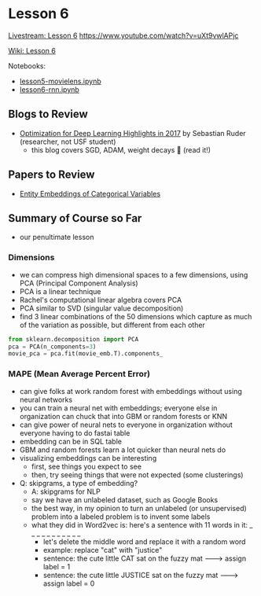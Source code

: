 # Lesson 6

[Livestream: Lesson 6](    )
https://www.youtube.com/watch?v=uXt9vwlAPjc


[Wiki: Lesson 6](   )  

Notebooks:  
* [lesson5-movielens.ipynb](https://github.com/fastai/fastai/blob/master/courses/dl1/lesson5-movielens.ipynb)
* [lesson6-rnn.ipynb](https://github.com/fastai/fastai/blob/master/courses/dl1/lesson6-rnn.ipynb)

## Blogs to Review

* [Optimization for Deep Learning Highlights in 2017](http://ruder.io/deep-learning-optimization-2017/index.html) by Sebastian Ruder (researcher, not USF student)  
  - this blog covers SGD, ADAM, weight decays :red_circle: (read it!)

## Papers to Review
* [Entity Embeddings of Categorical Variables](https://www.slideshare.net/sermakarevich/entity-embeddings-of-categorical-variables)

## Summary of Course so Far
- our penultimate lesson


### Dimensions
- we can compress high dimensional spaces to a few dimensions, using PCA (Principal Component Analysis)
- PCA is a linear technique
- Rachel's computational linear algebra covers PCA
- PCA similar to SVD (singular value decomposition)
- find 3 linear combinations of the 50 dimensions which capture as much of the variation as possible, but different from each other
```python
from sklearn.decomposition import PCA
pca = PCA(n_components=3)
movie_pca = pca.fit(movie_emb.T).components_
```

### MAPE (Mean Average Percent Error)
- can give folks at work random forest with embeddings without using neural networks
- you can train a neural net with embeddings; everyone else in organization can chuck that into GBM or random forests or KNN
- can give power of neural nets to everyone in organization without everyone having to do fastai table
- embedding can be in SQL table
- GBM and random forests learn a lot quicker than neural nets do
- visualizing embeddings can be interesting
  - first, see things you expect to see
  - then, try seeing things that were not expected (some clusterings)
- Q:  skipgrams, a type of embedding?
  - A:  skipgrams for NLP
  - say we have an unlabeled dataset, such as Google Books
  - the best way, in my opinion to turn an unlabeled (or unsupervised) problem into a labeled problem is to invent some labels
  - what they did in Word2vec is:  here's a sentence with 11 words in it: _ _ _ _ _ _ _ _ _ _ _ 
    - let's delete the middle word and replace it with a random word
    - example:  replace "cat" with "justice"
    - sentence:  the cute little CAT sat on the fuzzy mat ---> assign label = 1
    - sentence:  the cute little JUSTICE sat on the fuzzy mat ---> assign label = 0
    
    
